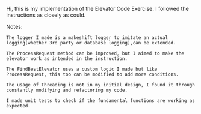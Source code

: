 Hi, this is my implementation of the Elevator Code Exercise. I followed the instructions as closely as could.

Notes:	

	The logger I made is a makeshift logger to imitate an actual logging(whether 3rd party or database logging),can be extended.
  
 	The ProcessRequest method can be improved, but I aimed to make the elevator work as intended in the instruction.
  
    The FindBestElevator uses a custom logic I made but like ProcessRequest, this too can be modified to add more conditions.
   
   	The usage of Threading is not in my initial design, I found it through constantly modifying and refactoring my code.
    
    I made unit tests to check if the fundamental functions are working as expected. 


  
